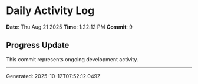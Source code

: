 # Daily Activity Log

**Date**: Thu Aug 21 2025
**Time**: 1:22:12 PM
**Commit**: 9

## Progress Update

This commit represents ongoing development activity.

---
Generated: 2025-10-12T07:52:12.049Z
